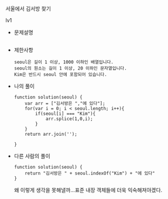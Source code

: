 서울에서 김서방 찾기

lv1

- 문제설명

  ```
  
  ```

- 제한사항

  ```
  seoul은 길이 1 이상, 1000 이하인 배열입니다.
  seoul의 원소는 길이 1 이상, 20 이하인 문자열입니다.
  Kim은 반드시 seoul 안에 포함되어 있습니다.
  ```



- 나의 풀이

  ```
  function solution(seoul) {
      var arr = ["김서방은 ","에 있다"];
      for(var i = 0; i < seoul.length; i++){
          if(seoul[i] === "Kim"){
              arr.splice(1,0,i);
          }
      }
      return arr.join('');
      
  }
  ```

- 다른 사람의 풀이

  ```
  function solution(seoul) {
      return "김서방은 " + seoul.indexOf("Kim") + "에 있다"
  }
  ```

  왜 이렇게 생각을 못해낼까...표준 내장 객체들에 더욱 익숙해져야겠다.